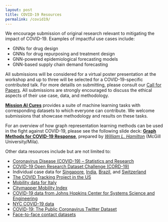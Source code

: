 ```yaml
---
layout: post
title: COVID-19 Resources
permalink: /covid19/
---
```


We encourage submission of original research relevant to mitigating the impact of COVID-19. Examples of impactful use cases include: 

- GNNs for drug design
- GNNs for drug repurposing and treatment design
- GNN-powered epidemiological forecasting models
- GNN-based supply chain demand forecasting 

All submissions will be considered for a virtual poster presentation at the workshop and up to three will be selected for a COVID-19-specific contributed talk. For more detaills on submitting, please consult our [Call for Papers](/cfp/). All submissions are strongly encouraged to discuss the ethical aspects of their use case, data, and methodology. 

[**Mission AI Cures**](https://www.aicures.mit.edu/) provides a suite of machine learning tasks with corresponding datasets to which everyone can contribute. We welcome submissions that showcase methodology and results on these tasks. 

For an overview of how graph representation learning methods can be used in the fight against COVID-19, please see the following slide deck: [**Graph Methods for COVID-19 Response**](files/graphs-against-covid.pdf), prepared by [*William L. Hamilton*](https://williamleif.github.io/) (McGill University/Mila).

Other data resources include but are not limited to: 

- [Coronavirus Disease (COVID-19) – Statistics and Research](https://ourworldindata.org/coronavirus)
- [COVID-19 Open Research Dataset Challenge (CORD-19)](https://pages.semanticscholar.org/coronavirus-research)
- Individual case data for [Singapore](https://co.vid19.sg/cases), [India](https://docs.google.com/spreadsheets/d/e/2PACX-1vSc_2y5N0I67wDU38DjDh35IZSIS30rQf7_NYZhtYYGU1jJYT6_kDx4YpF-qw0LSlGsBYP8pqM_a1Pd/pubhtml), [Brazil](http://covid19br.org/), and [Switzerland](https://www.corona-data.ch/)
- [The COVID Tracking Project in the US](https://covidtracking.com/)
- [Mobility data for Italy](https://github.com/pcm-dpc/COVID-19)
- [Citymapper Mobility Index](https://citymapper.com/CMI)
- [COVID-19 data from Johns Hopkins Center for Systems Science and Engineering](https://console.cloud.google.com/marketplace/details/johnshopkins/covid19_jhu_global_cases)
- [NYC COVID-19 data](https://www1.nyc.gov/site/doh/covid/covid-19-data.page)
- [COVID-19: The Public Coronavirus Twitter Dataset](https://github.com/echen102/COVID-19-TweetIDs)
- [Face-to-face contact datasets](http://www.sociopatterns.org/)